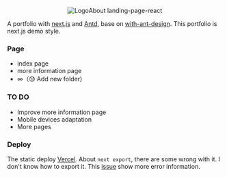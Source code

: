 <p align="center">
  <img alt="Logo" src="https://cdn.jsdelivr.net/gh/vinceying/static@main/images/20210405205551.png>
</p>

### About landing-page-react

A portfolio with [next.js](https://nextjs.org/) and [Antd](https://ant.design/), base on [with-ant-design](https://github.com/vercel/next.js/tree/canary/examples/with-ant-design). This portfolio is next.js demo style. 

### Page

- index page
- more information page
- ∞（😓 Add new folder)

### TO DO

- Improve more information page
- Mobile devices adaptation
- More pages

### Deploy

The static deploy [Vercel](https://vercel.com/). About `next export`, there are some wrong with it. I don't know how to export it. This [issue](https://github.com/vercel/next.js/issues/6384)  show more error information.